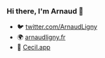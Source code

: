 ### Hi there, I'm Arnaud 👋

- 🐦 [twitter.com/ArnaudLigny](https://twitter.com/ArnaudLigny)
- 🌍 [arnaudligny.fr](https://arnaudligny.fr)
- 👔 [Cecil.app](https://cecil.app)
